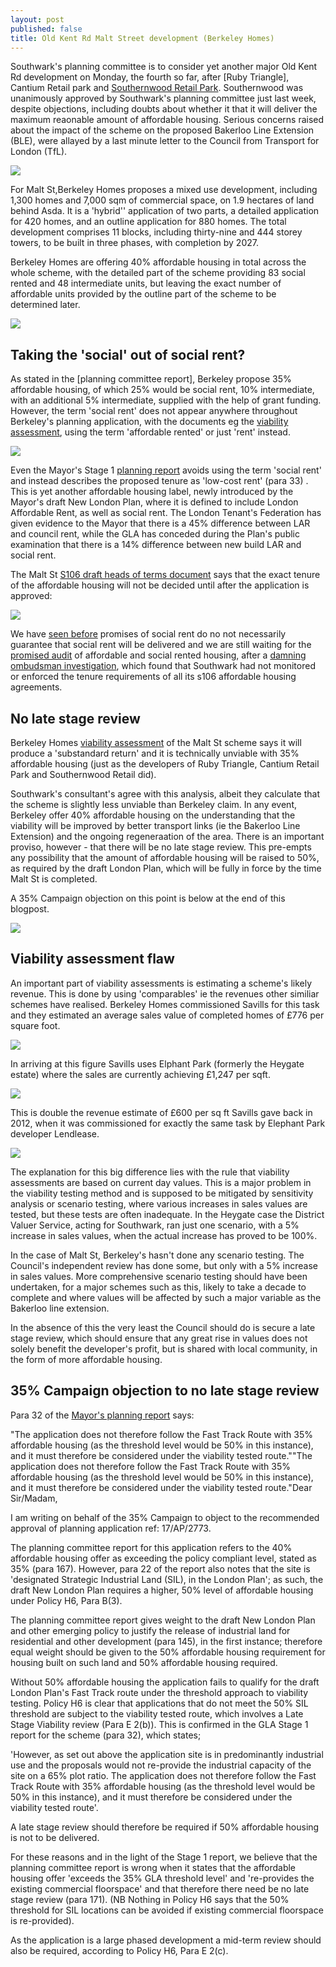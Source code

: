 ```yaml
---
layout: post
published: false
title: Old Kent Rd Malt Street development (Berkeley Homes)
---
```

Southwark's planning committee is to consider yet another major Old Kent Rd development on Monday, the fourth so far, after [Ruby Triangle], Cantium Retail park and [Southernwood Retail Park](http://35percent.org/2019-05-27-southernwood-retail-park/). Southernwood was unanimously approved by Southwark's planning committee just last week, despite objections, including doubts about whether it that it will deliver the maximum reaonable amount of affordable housing. Serious concerns raised about the impact of the scheme on the proposed Bakerloo Line Extension (BLE), were allayed by a last minute letter to the Council from Transport for London (TfL).

![](http://35percent.org/img/okrmap.jpg)

For Malt St,Berkeley Homes proposes a mixed use development, including 1,300 homes and 7,000 sqm of commercial space, on 1.9 hectares of land behind Asda. It is a 'hybrid'' application of two parts, a detailed application for 420 homes, and an outline application for 880 homes.  The total development comprises 11 blocks, including thirty-nine and 444 storey towers, to be built in three phases, with completion by 2027. 

Berkeley Homes are offering 40% affordable housing in total across the whole scheme, with the detailed part of the scheme providing 83 social rented and 48 intermediate units, but leaving the exact number of affordable units provided by the outline part of the scheme to be determined later.

![](http://35percent.org/img/maltstreet.jpg)


## Taking the 'social' out of social rent?

As stated in the [planning committee report], Berkeley propose 35% affordable housing, of which 25% would be social rent, 10% intermediate, with an additional 5% intermediate, supplied with the help of grant funding.  However, the term 'social rent' does not appear anywhere throughout Berkeley's planning application, with the documents eg the [viability assessment](http://planbuild.southwark.gov.uk/documents/?GetDocument=%7b%7b%7b!R3Si0Rp49ADxAyylzQ24ww%3d%3d!%7d%7d%7d), using the term 'affordable rented' or just 'rent' instead.

![](http://35percent.org/img/maltstar.jpg)

Even the Mayor's Stage 1 [planning report](http://planbuild.southwark.gov.uk/documents/?GetDocument=%7b%7b%7b!haTo0z2rc9BKNsdNgCZODw%3d%3d!%7d%7d%7d) avoids using the term 'social rent' and instead describes the proposed tenure as 'low-cost rent' (para 33) . This is yet another affordable housing label, newly introduced by the Mayor's draft New London Plan, where it is defined to include London Affordable Rent, as well as social rent.  The London Tenant's Federation has given evidence to the Mayor that there is a 45% difference between LAR and council rent, while the GLA has conceded during the Plan's public examination that there is a 14% difference between  new build LAR and social rent. 


The Malt St [S106 draft heads of terms document](http://planbuild.southwark.gov.uk/documents/?GetDocument=%7b%7b%7b!CQmOQKOASqZFZSaVyAtPJA%3d%3d!%7d%7d%7d) says that the exact tenure of the affordable housing will not be decided until after the application is approved:

![](http://35percent.org/img/maltstreetaffordability.png)

We have [seen before](http://35percent.org/redefining-social-rent) promises of social rent do no not necessarily guarantee that social rent will be delivered and we are still waiting for the [promised audit](https://www.southwarknews.co.uk/news/council-will-clamp-housing-providers-flunk-affordable-housing-promises/) of affordable and social rented housing, after a [damning ombudsman investigation](http://35percent.org/2016-12-12-ombudsman-slams-southwark-for-no-s106-monitoring/), which found that Southwark had not monitored or enforced the tenure requirements of all its s106 affordable housing agreements.

## No late stage review

Berkeley Homes [viability assessment](http://planbuild.southwark.gov.uk/documents/?GetDocument=%7b%7b%7b!R3Si0Rp49ADxAyylzQ24ww%3d%3d!%7d%7d%7d) of the Malt St scheme says it will produce a 'substandard return' and it is technically unviable with 35% affordable housing (just as the developers of Ruby Triangle, Cantium Retail Park and Southernwood Retail did).

Southwark's consultant's agree with this analysis, albeit they calculate that the scheme is slightly less unviable than Berkeley claim.  In any event, Berkeley offer 40% affordable housing on the understanding that the viability will be improved by better transport links (ie the Bakerloo Line Extension) and the ongoing regeneraation of the area.  There is an important proviso, however - that there will be no late stage review.  This pre-empts any possibility that the amount of affordable housing will be raised to 50%, as required by the draft London Plan, which will be fully in force by the time Malt St is completed.

A 35% Campaign objection on this point is below at the end of this blogpost.

![](http://35percent.org/img/maltstreview.png)

## Viability assessment flaw

An important part of viability assessments is estimating a scheme's likely revenue.  This is done by using 'comparables' ie the revenues other similiar schemes have realised. Berkeley Homes commissioned Savills for this task and they estimated an average sales value of completed homes of £776 per square foot.


![](http://35percent.org/img/maltst776.png)


In arriving at this figure Savills uses Elphant Park (formerly the Heygate estate) where the sales are currently achieving £1,247 per sqft.

![](http://35percent.org/img/eparksales.png)

This is double the revenue estimate of £600 per sq ft Savills gave back in 2012, when it was commissioned for exactly the same task by Elephant Park developer Lendlease.

![](http://35percent.org/img/heygate600psf.png)

The explanation for this big difference lies with the rule that viability assessments are based on current day values.  This is a major problem in the viability testing method and is supposed to be mitigated by sensitivity analysis or scenario testing, where various increases in sales values are tested, but these tests are often inadequate. In the Heygate case the District Valuer Service, acting for Southwark, ran just one scenario, with a 5% increase in sales values, when the actual increase has proved to be 100%.

In the case of Malt St, Berkeley's hasn't done any scenario testing. The Council's independent review has done some, but only with a 5% increase in sales values. More comprehensive scenario testing should have been undertaken, for a major schemes such as this, likely to take a decade to complete and where values will be affected by such a major variable as the Bakerloo line extension.

In the absence of this the very least the Council should do is secure a late stage review, which should ensure that any great rise in values does not solely benefit the developer's profit, but is shared with local community, in the form of more affordable housing.

## 35% Campaign objection to no late stage review

Para 32 of the [Mayor's planning report](http://planbuild.southwark.gov.uk/documents/?GetDocument=%7b%7b%7b!haTo0z2rc9BKNsdNgCZODw%3d%3d!%7d%7d%7d) says:

"The application does not therefore follow the Fast Track Route with 35% affordable housing (as the threshold level would be 50% in this instance), and it must therefore be considered under the viability tested route.""The application does not therefore follow the Fast Track Route with 35% affordable housing (as the threshold level would be 50% in this instance), and it must therefore be considered under the viability tested route."Dear Sir/Madam,

I am writing on behalf of the 35% Campaign to object to the recommended approval of planning application ref: 17/AP/2773.

The planning committee report for this application refers to the 40% affordable housing offer as exceeding the policy compliant level, stated as 35% (para 167). However, para 22 of the report also notes that the site is 'designated Strategic Industrial Land (SIL), in the London Plan'; as such, the draft New London Plan requires a higher, 50% level of affordable housing under Policy H6, Para B(3).

The planning committee report gives weight to the draft New London Plan and other emerging policy to justify the release of industrial land for residential and other development (para 145), in the first instance; therefore equal weight should be given to the 50% affordable housing requirement for housing built on such land and 50% affordable housing required. 

Without 50% affordable housing the application fails to qualify for the draft London Plan's Fast Track route under the threshold approach to viability testing. Policy H6 is clear that applications that do not meet the 50% SIL threshold are subject to the viability tested route, which involves a Late Stage Viability review (Para E 2(b)). This is confirmed in the GLA Stage 1 report for the scheme (para 32), which states;

'However, as set out above the application site is in predominantly industrial use and the proposals would not re-provide the industrial capacity of the site on a 65% plot ratio. The application does not therefore follow the Fast Track Route with 35% affordable housing (as the threshold level would be 50% in this instance), and it must therefore be considered under the viability tested route'.

A late stage review should therefore be required if 50% affordable housing is not to be delivered.

For these reasons and in the light of the Stage 1 report, we believe that the planning committee report is wrong when it states that the affordable housing offer 'exceeds the 35% GLA threshold level' and 're-provides the existing commercial floorspace' and that therefore there need be no late stage review (para 171). (NB Nothing in Policy H6 says that the 50% threshold for SIL locations can be avoided if existing commercial floorspace is re-provided).

As the application is a large phased development a mid-term review should also be required, according to Policy H6, Para E 2(c).

